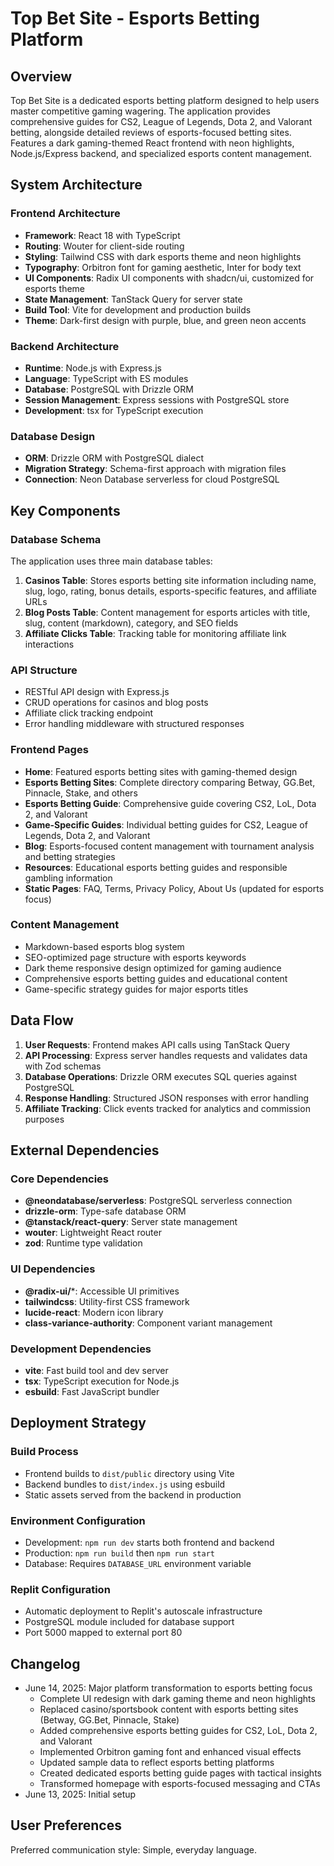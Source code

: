 # Top Bet Site - Esports Betting Platform

## Overview

Top Bet Site is a dedicated esports betting platform designed to help users master competitive gaming wagering. The application provides comprehensive guides for CS2, League of Legends, Dota 2, and Valorant betting, alongside detailed reviews of esports-focused betting sites. Features a dark gaming-themed React frontend with neon highlights, Node.js/Express backend, and specialized esports content management.

## System Architecture

### Frontend Architecture
- **Framework**: React 18 with TypeScript
- **Routing**: Wouter for client-side routing
- **Styling**: Tailwind CSS with dark esports theme and neon highlights
- **Typography**: Orbitron font for gaming aesthetic, Inter for body text
- **UI Components**: Radix UI components with shadcn/ui, customized for esports theme
- **State Management**: TanStack Query for server state
- **Build Tool**: Vite for development and production builds
- **Theme**: Dark-first design with purple, blue, and green neon accents

### Backend Architecture
- **Runtime**: Node.js with Express.js
- **Language**: TypeScript with ES modules
- **Database**: PostgreSQL with Drizzle ORM
- **Session Management**: Express sessions with PostgreSQL store
- **Development**: tsx for TypeScript execution

### Database Design
- **ORM**: Drizzle ORM with PostgreSQL dialect
- **Migration Strategy**: Schema-first approach with migration files
- **Connection**: Neon Database serverless for cloud PostgreSQL

## Key Components

### Database Schema
The application uses three main database tables:

1. **Casinos Table**: Stores esports betting site information including name, slug, logo, rating, bonus details, esports-specific features, and affiliate URLs
2. **Blog Posts Table**: Content management for esports articles with title, slug, content (markdown), category, and SEO fields
3. **Affiliate Clicks Table**: Tracking table for monitoring affiliate link interactions

### API Structure
- RESTful API design with Express.js
- CRUD operations for casinos and blog posts
- Affiliate click tracking endpoint
- Error handling middleware with structured responses

### Frontend Pages
- **Home**: Featured esports betting sites with gaming-themed design
- **Esports Betting Sites**: Complete directory comparing Betway, GG.Bet, Pinnacle, Stake, and others
- **Esports Betting Guide**: Comprehensive guide covering CS2, LoL, Dota 2, and Valorant
- **Game-Specific Guides**: Individual betting guides for CS2, League of Legends, Dota 2, and Valorant
- **Blog**: Esports-focused content management with tournament analysis and betting strategies
- **Resources**: Educational esports betting guides and responsible gambling information
- **Static Pages**: FAQ, Terms, Privacy Policy, About Us (updated for esports focus)

### Content Management
- Markdown-based esports blog system
- SEO-optimized page structure with esports keywords
- Dark theme responsive design optimized for gaming audience
- Comprehensive esports betting guides and educational content
- Game-specific strategy guides for major esports titles

## Data Flow

1. **User Requests**: Frontend makes API calls using TanStack Query
2. **API Processing**: Express server handles requests and validates data with Zod schemas
3. **Database Operations**: Drizzle ORM executes SQL queries against PostgreSQL
4. **Response Handling**: Structured JSON responses with error handling
5. **Affiliate Tracking**: Click events tracked for analytics and commission purposes

## External Dependencies

### Core Dependencies
- **@neondatabase/serverless**: PostgreSQL serverless connection
- **drizzle-orm**: Type-safe database ORM
- **@tanstack/react-query**: Server state management
- **wouter**: Lightweight React router
- **zod**: Runtime type validation

### UI Dependencies
- **@radix-ui/***: Accessible UI primitives
- **tailwindcss**: Utility-first CSS framework
- **lucide-react**: Modern icon library
- **class-variance-authority**: Component variant management

### Development Dependencies
- **vite**: Fast build tool and dev server
- **tsx**: TypeScript execution for Node.js
- **esbuild**: Fast JavaScript bundler

## Deployment Strategy

### Build Process
- Frontend builds to `dist/public` directory using Vite
- Backend bundles to `dist/index.js` using esbuild
- Static assets served from the backend in production

### Environment Configuration
- Development: `npm run dev` starts both frontend and backend
- Production: `npm run build` then `npm run start`
- Database: Requires `DATABASE_URL` environment variable

### Replit Configuration
- Automatic deployment to Replit's autoscale infrastructure
- PostgreSQL module included for database support
- Port 5000 mapped to external port 80

## Changelog
- June 14, 2025: Major platform transformation to esports betting focus
  - Complete UI redesign with dark gaming theme and neon highlights
  - Replaced casino/sportsbook content with esports betting sites (Betway, GG.Bet, Pinnacle, Stake)
  - Added comprehensive esports betting guides for CS2, LoL, Dota 2, and Valorant
  - Implemented Orbitron gaming font and enhanced visual effects
  - Updated sample data to reflect esports betting platforms
  - Created dedicated esports betting guide pages with tactical insights
  - Transformed homepage with esports-focused messaging and CTAs
- June 13, 2025: Initial setup

## User Preferences

Preferred communication style: Simple, everyday language.